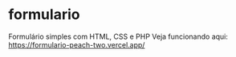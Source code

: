 # formulario
 Formulário simples com HTML, CSS e PHP
 Veja funcionando aqui:
https://formulario-peach-two.vercel.app/